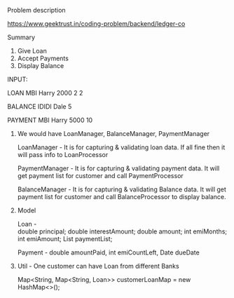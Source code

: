 Problem description

https://www.geektrust.in/coding-problem/backend/ledger-co

Summary
1. Give Loan
2. Accept Payments
3. Display Balance

INPUT:

LOAN MBI Harry 2000 2 2

BALANCE IDIDI Dale 5

PAYMENT MBI Harry 5000 10


1. We would have LoanManager, BalanceManager, PaymentManager

   LoanManager - It is for capturing & validating loan data. If all fine then it will pass info to LoanProcessor
   
   PaymentManager - It is for capturing & validating payment data. It will get payment list for customer and call PaymentProcessor
   
   BalanceManager - It is for capturing & validating Balance data. It will get payment list for customer and call BalanceProcessor to 
                    display balance.
                    
2. Model 

   Loan -   
        double principal; double interestAmount; double amount; int emiMonths; int emiAmount; List<Payment> paymentList;
   
   Payment -
        double amountPaid, int emiCountLeft, Date dueDate

3. Util - One customer can have Loan from different Banks
   
    Map<String, Map<String, Loan>> customerLoanMap = new HashMap<>();
